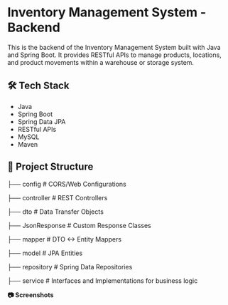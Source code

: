 # Inventory Management System - Backend

This is the backend of the Inventory Management System built with Java and Spring Boot. It provides RESTful APIs to manage products, locations, and product movements within a warehouse or storage system.

## 🛠️ Tech Stack

- Java
- Spring Boot
- Spring Data JPA
- RESTful APIs
- MySQL
- Maven

## 📁 Project Structure

├── config # CORS/Web Configurations

├── controller # REST Controllers

├── dto # Data Transfer Objects

├── JsonResponse # Custom Response Classes

├── mapper # DTO <-> Entity Mappers

├── model # JPA Entities

├── repository # Spring Data Repositories

├── service # Interfaces and Implementations for business logic


**📷 Screenshots**
